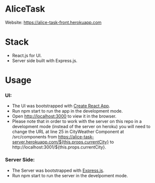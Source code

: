 # AliceTask
Website: https://alice-task-front.herokuapp.com

# Stack
 - React.js for UI.
 - Server side built with Express.js.

# Usage
 ### UI:
  - The UI was bootstrapped with [Create React App](https://github.com/facebook/create-react-app).
  - Run npm start to run the app in the development mode.
  - Open [http://localhost:3000](http://localhost:3000) to view it in the browser.
  - Please note that in order to work with the server on this repo in a development mode (instead of the server on heroku) you will need to change the URL at line 25 in CityWeather Component at /src/components from https://alice-task-server.herokuapp.com/${this.props.currentCity} to http://localhost:3001/${this.props.currentCity}.
  
 ### Server Side: 
  - The Server was bootstrapped with [Express.js](https://expressjs.com).
  - Run npm start to run the server in the develpoment mode.
   


